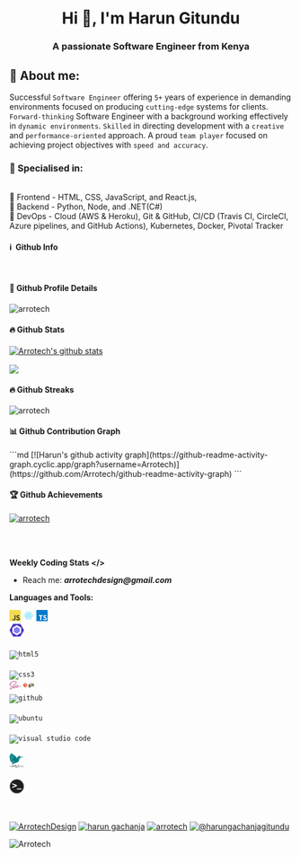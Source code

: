 <h1 align="center">Hi 👋, I'm Harun Gitundu</h1>
<h3 align="center">A passionate Software Engineer from Kenya</h3>

<h2>🧑 About me:</h2>

Successful `Software Engineer` offering `5+` years of experience in demanding environments focused on producing `cutting-edge` systems for clients.
`Forward-thinking` Software Engineer with a background working effectively in `dynamic environments`.
`Skilled` in directing development with a `creative` and `performance-oriented` approach.
A proud `team player` focused on achieving project objectives with `speed and accuracy`.

<h3>🥇 Specialised in:</h3>

<br>🔸 Frontend - HTML, CSS, JavaScript, and React.js, 
<br>🔸 Backend - Python, Node, and .NET(C#)
<br>🔸 DevOps - Cloud (AWS & Heroku), Git & GitHub, CI/CD (Travis CI, CircleCI, Azure pipelines, and GitHub Actions), Kubernetes, Docker, Pivotal Tracker

<h4>ℹ️ &nbsp;Github Info</h4>

<br />

<h4>🔎 Github Profile Details</h4>
<p align="left"><img height="180em" src="https://github-profile-summary-cards.vercel.app/api/cards/profile-details?username=arrotech&theme=github_dark" alt="arrotech" align = "center"/></p>

<h4>🔥 Github Stats</h4>
<p align="left"><a href="https://github.com/Arrotech/github-readme-stats">
  <img align="center" src="https://github-readme-stats.vercel.app/api?username=Arrotech&show_icons=true&theme=github_dark" alt="Arrotech's github stats" />
</a></p>

<p align="left"><a href="https://github.com/Arrotech/github-readme-stats">
  <!-- Change the `github-readme-stats.anuraghazra1.vercel.app` to `github-readme-stats.vercel.app`  -->
  <img align="center" src="https://github-readme-stats.vercel.app/api/top-langs/?username=Arrotech&theme=github_dark" />
</a></p>

<h4>🔥 Github Streaks</h4>
<p align="left"><img src="https://github-readme-streak-stats.herokuapp.com/?user=arrotech&theme=black-ice&hide_border=true&stroke=0000&background=0D1117&ring=e05397&fire=e05397&currStreakLabel=e05397" alt="arrotech" /></p>

<h4>📊 Github Contribution Graph</h4>
```md
[![Harun's github activity graph](https://github-readme-activity-graph.cyclic.app/graph?username=Arrotech)](https://github.com/Arrotech/github-readme-activity-graph)
```

<!-- </details>
<details>    -->
<h4>🏆 Github Achievements</h4>
<p align="left"> <a href="https://github.com/arrotech"><img src="https://github-profile-trophy.vercel.app/?username=arrotech&margin-w=5&theme=radical" alt="arrotech" /></a> </p>

<br />
<br />

**Weekly Coding Stats </>**

<!--START_SECTION:waka-->

<!--END_SECTION:waka-->

- Reach me: **_arrotechdesign@gmail.com_**

**Languages and Tools:**

<code><img height="20" src="https://raw.githubusercontent.com/github/explore/80688e429a7d4ef2fca1e82350fe8e3517d3494d/topics/javascript/javascript.png"></code>
<code><img height="20" src="https://raw.githubusercontent.com/github/explore/80688e429a7d4ef2fca1e82350fe8e3517d3494d/topics/react/react.png"></code>
<code><img height="20" src="https://raw.githubusercontent.com/github/explore/80688e429a7d4ef2fca1e82350fe8e3517d3494d/topics/typescript/typescript.png"></code>
<code>
<img alt="eslint" width="26px" src="https://raw.githubusercontent.com/github/explore/80688e429a7d4ef2fca1e82350fe8e3517d3494d/topics/eslint/eslint.png">
</code>
<code>
<img alt="html5" width="26px" src="https://img.icons8.com/color/240/000000/html-5.png">
</code>
<code>
<img alt="css3" width="26px" src="https://img.icons8.com/color/240/000000/css3.png">
</code>
<code><img height="20" src="https://raw.githubusercontent.com/github/explore/80688e429a7d4ef2fca1e82350fe8e3517d3494d/topics/sass/sass.png"></code>
<code><img height="20" src="https://raw.githubusercontent.com/github/explore/80688e429a7d4ef2fca1e82350fe8e3517d3494d/topics/git/git.png"></code>
<code>
<img alt="github" width="26px" src="https://img.icons8.com/ios-glyphs/240/000000/github.png">
</code>
<code>
<img alt="ubuntu" width="26px" src="https://img.icons8.com/color/96/000000/ubuntu--v1.png">
</code>
<code>
<img alt="visual studio code" width="26px" src="https://img.icons8.com/fluent/240/000000/visual-studio-code-2019.png" />
</code>
<code>
<img alt="latex" width="26px" src="https://raw.githubusercontent.com/github/explore/80688e429a7d4ef2fca1e82350fe8e3517d3494d/topics/latex/latex.png">
</code>
<code>
<img alt="terminal" width="26px" src="https://raw.githubusercontent.com/github/explore/80688e429a7d4ef2fca1e82350fe8e3517d3494d/topics/terminal/terminal.png">
</code>

<br />

<a href="https://twitter.com/ArrotechDesign" target="blank"><img align="center" src="https://cdn.jsdelivr.net/npm/simple-icons@3.0.1/icons/twitter.svg" alt="ArrotechDesign" height="30" width="30" /></a>
<a href="https://linkedin.com/in/harun-gachanja-9a19ba155" target="blank"><img align="center" src="https://cdn.jsdelivr.net/npm/simple-icons@3.0.1/icons/linkedin.svg" alt="harun gachanja" height="30" width="30" /></a>
<a href="https://stackoverflow.com/users/12127169/arrotech" target="blank"><img align="center" src="https://cdn.jsdelivr.net/npm/simple-icons@3.0.1/icons/stackoverflow.svg" alt="arrotech" height="30" width="30" /></a>
<a href="https://medium.com/@harungachanjagitundu" target="blank"><img align="center" src="https://cdn.jsdelivr.net/npm/simple-icons@3.0.1/icons/medium.svg" alt="@harungachanjagitundu" height="30" width="30" /></a>

<p align="left"> <img src="https://komarev.com/ghpvc/?username=Arrotech" alt="Arrotech" /> </p>
